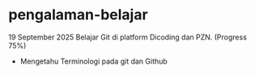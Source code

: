 # pengalaman-belajar

19 September 2025
Belajar Git di platform Dicoding dan PZN. (Progress 75%)
* Mengetahu Terminologi pada git dan Github
